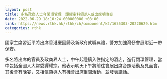 ```yaml
---
layout: post
title: 多名政商人士今閉環管理　譚耀宗料領導人或出席明晚宴
date: 2022-06-29 18:10:24.000000000 +08:00
link: https://news.rthk.hk/rthk/ch/component/k2/1655303-20220629.htm
categories: rthk
---
```


國家主席習近平將出席香港慶回歸及新政府就職典禮，警方加強灣仔會展附近一帶保安。

多名將出席的官員及政商界人士，中午起陸續入住指定的酒店，進行閉環管理，當中包括全國人大常委譚耀宗。他表示明天下午將前往會展出席合照活動及見面會，其後會有晚宴，又相信領導人有機會出席相關活動，並發表講話。

